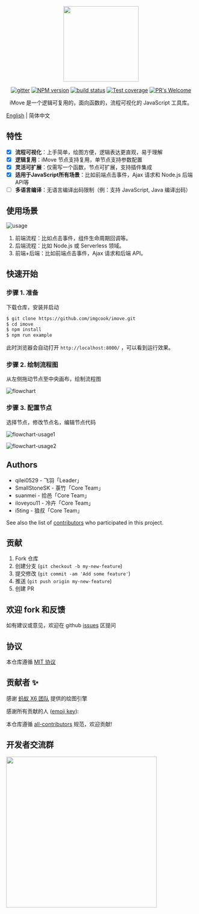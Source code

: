 <div align="center">
  <img src="https://ss1.bdstatic.com/70cFuXSh_Q1YnxGkpoWK1HF6hhy/it/u=3874775950,1064987171&fm=26&gp=0.jpg" width="200px">
  
  [![gitter][gitter-image]][gitter-url]
  [![NPM version][npm-image]][npm-url]
  [![build status][travis-image]][travis-url]
  [![Test coverage][coveralls-image]][coveralls-url]
  [![PR's Welcome][pr-welcoming-image]][pr-welcoming-url]

</div>

<p align="center">
  iMove 是一个逻辑可复用的，面向函数的，流程可视化的 JavaScript 工具库。
</p>

[English](./README.en-US.md) | 简体中文

## 特性

- [x] **流程可视化**：上手简单，绘图方便，逻辑表达更直观，易于理解
- [x] **逻辑复用**：iMove 节点支持复用，单节点支持参数配置
- [x] **灵活可扩展**：仅需写一个函数，节点可扩展，支持插件集成
- [x] **适用于JavaScript所有场景**：比如前端点击事件，Ajax 请求和 Node.js 后端 API等
- [ ] **多语言编译**：无语言编译出码限制（例：支持 JavaScript, Java 编译出码）

## 使用场景

![usage](https://img.alicdn.com/imgextra/i1/O1CN01kRXnfQ1LFhesOA6cn_!!6000000001270-2-tps-2212-1166.png)

1. 前端流程：比如点击事件，组件生命周期回调等。
1. 后端流程：比如 Node.js 或 Serverless 领域。
1. 前端+后端：比如前端点击事件，Ajax 请求和后端 API。

## 快速开始

### 步骤 1. 准备

下载仓库，安装并启动

```bash
$ git clone https://github.com/imgcook/imove.git
$ cd imove
$ npm install
$ npm run example
```

<!-- markdown-link-check-disable -->
此时浏览器会自动打开 `http://localhost:8000/` ，可以看到运行效果。
<!-- markdown-link-check-enable -->

### 步骤 2. 绘制流程图

从左侧拖动节点至中央画布，绘制流程图

![flowchart](https://img.alicdn.com/tfs/TB1aoYe4pP7gK0jSZFjXXc5aXXa-3090-1806.jpg)

### 步骤 3. 配置节点

选择节点，修改节点名，编辑节点代码

![flowchart-usage1](https://img.alicdn.com/tfs/TB1z6DKoZieb18jSZFvXXaI3FXa-1924-1125.png)

![flowchart-usage2](https://img.alicdn.com/tfs/TB1lC26tTM11u4jSZPxXXahcXXa-1924-1125.png)

## Authors

* qilei0529 - 飞羽「Leader」
* SmallStoneSK - 菉竹「Core Team」
* suanmei - 拾邑「Core Team」
* iloveyou11 - 冷卉「Core Team」
* i5ting - 狼叔「Core Team」

See also the list of [contributors](https://github.com/imgcook/imove/graphs/contributors) who participated in this project.

## 贡献

1. Fork 仓库
2. 创建分支 (`git checkout -b my-new-feature`)
3. 提交修改 (`git commit -am 'Add some feature'`)
4. 推送 (`git push origin my-new-feature`)
5. 创建 PR

## 欢迎 fork 和反馈

如有建议或意见，欢迎在 github [issues](https://github.com/imgcook/imove/issues) 区提问

## 协议

本仓库遵循 [MIT 协议](http://www.opensource.org/licenses/MIT)

## 贡献者 ✨

感谢 [蚂蚁 X6 团队](https://github.com/antvis/X6) 提供的绘图引擎

感谢所有贡献的人 ([emoji key](https://allcontributors.org/docs/en/emoji-key)):

<!-- ALL-CONTRIBUTORS-LIST:START - Do not remove or modify this section -->
<!-- prettier-ignore-start -->
<!-- markdownlint-disable -->
<!-- markdownlint-restore -->
<!-- prettier-ignore-end -->
<!-- ALL-CONTRIBUTORS-LIST:END -->

本仓库遵循 [all-contributors](https://github.com/all-contributors/all-contributors) 规范，欢迎贡献!

[npm-image]: https://img.shields.io/npm/v/@imove/core.svg?style=flat-square
[npm-url]: https://www.npmjs.com/package/@imove/core
[travis-image]: https://img.shields.io/travis/imgcook/imove/master.svg?style=flat-square
[travis-url]: https://travis-ci.org/imgcook/imove/
[coveralls-image]: https://img.shields.io/codecov/c/github/imgcook/imove.svg?style=flat-square
[coveralls-url]: https://codecov.io/github/imgcook/imove?branch=master
[backers-image]: https://opencollective.com/imgcook/imove/backers/badge.svg?style=flat-square
[sponsors-image]: https://opencollective.com/imgcook/imove/sponsors/badge.svg?style=flat-square
[gitter-image]: https://img.shields.io/gitter/room/i5ting/imove.svg?style=flat-square
[gitter-url]: https://gitter.im/i5ting/imove?utm_source=badge&utm_medium=badge&utm_campaign=pr-badge&utm_content=badge
[#imgcook/imove]: https://webchat.freenode.net/?channels=#imgcook/imove
[pr-welcoming-image]: https://img.shields.io/badge/PRs-welcome-brightgreen.svg?style=flat-square
[pr-welcoming-url]: https://github.com/imgcook/imove/pull/new

## 开发者交流群

<img src="https://img.alicdn.com/imgextra/i3/O1CN01bXX2E41LqLLM1BZGH_!!6000000001350-2-tps-859-1184.png" width='400px'>
